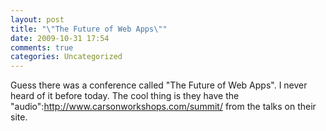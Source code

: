 ```yaml
---
layout: post
title: "\"The Future of Web Apps\""
date: 2009-10-31 17:54
comments: true
categories: Uncategorized
---
```

Guess there was a conference called "The Future of Web Apps". I never heard of it before today. The cool thing is they have the "audio":http://www.carsonworkshops.com/summit/ from the talks on their site.
